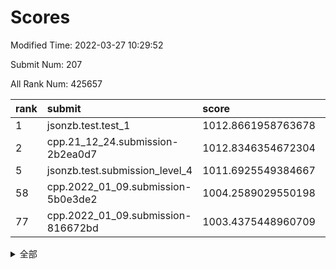 # Scores

Modified Time: 2022-03-27 10:29:52

Submit Num: 207

All Rank Num: 425657

| rank |               submit               |       score        |       sigma        | pk_num |
| :--- | :--------------------------------- | :----------------- | :----------------- | :----- |
| 1    | jsonzb.test.test_1                 | 1012.8661958763678 | 0.8154467043278067 | 8222   |
| 2    | cpp.21_12_24.submission-2b2ea0d7   | 1012.8346354672304 | 0.7756538795774091 | 8223   |
| 5    | jsonzb.test.submission_level_4     | 1011.6925549384667 | 0.81097652390216   | 8226   |
| 58   | cpp.2022_01_09.submission-5b0e3de2 | 1004.2589029550198 | 0.713198605347698  | 8224   |
| 77   | cpp.2022_01_09.submission-816672bd | 1003.4375448960709 | 0.713889141160797  | 8226   |


<details>
<summary>全部</summary>

| rank |                 submit                 |       score        |       sigma        | pk_num |
| :--- | :------------------------------------- | :----------------- | :----------------- | :----- |
| 1    | jsonzb.test.test_1                     | 1012.8661958763678 | 0.8154467043278067 | 8222   |
| 2    | cpp.21_12_24.submission-2b2ea0d7       | 1012.8346354672304 | 0.7756538795774091 | 8223   |
| 3    | gobigger.level_3.submission_level_3_30 | 1011.8572121174058 | 0.7816231845159165 | 8225   |
| 4    | gobigger.level_3.submission_level_3_2  | 1011.7582248335943 | 0.8032353380427539 | 8222   |
| 5    | jsonzb.test.submission_level_4         | 1011.6925549384667 | 0.81097652390216   | 8226   |
| 6    | gobigger.level_3.submission_level_3_19 | 1011.5976182151218 | 0.798297706931793  | 8226   |
| 7    | gobigger.level_3.submission_level_3_8  | 1011.3767736746606 | 0.7916031837525037 | 8226   |
| 8    | gobigger.level_3.submission_level_3_6  | 1011.3581465416504 | 0.7764705426901842 | 8229   |
| 9    | gobigger.level_3.submission_level_3_32 | 1011.2411812159703 | 0.764940107881483  | 8222   |
| 10   | gobigger.level_3.submission_level_3_35 | 1011.1645288815358 | 0.7579109304279475 | 8227   |
| 11   | gobigger.level_3.submission_level_3_48 | 1011.0797746343526 | 0.76185869165486   | 8225   |
| 12   | gobigger.level_3.submission_level_3_33 | 1010.9212194947709 | 0.7728818708455251 | 8227   |
| 13   | gobigger.level_3.submission_level_3_11 | 1010.8611304711247 | 0.7583985638866354 | 8227   |
| 14   | gobigger.level_3.submission_level_3_4  | 1010.8388880472357 | 0.7659795686727946 | 8221   |
| 15   | gobigger.level_3.submission_level_3_36 | 1010.7811068472578 | 0.7594525706544126 | 8227   |
| 16   | gobigger.level_3.submission_level_3_39 | 1010.7763143025009 | 0.7649263532895385 | 8223   |
| 17   | gobigger.level_3.submission_level_3_10 | 1010.706704513971  | 0.7531732278849655 | 8227   |
| 18   | gobigger.level_3.submission_level_3_15 | 1010.62249954702   | 0.7608978778793029 | 8221   |
| 19   | gobigger.level_3.submission_level_3_5  | 1010.5567993515245 | 0.7576330475499511 | 8226   |
| 20   | gobigger.level_3.submission_level_3_37 | 1010.4936001140399 | 0.7644822022953695 | 8228   |
| 21   | gobigger.level_3.submission_level_3_21 | 1010.4312000024541 | 0.7667022629717697 | 8227   |
| 22   | gobigger.level_3.submission_level_3_25 | 1010.424597574657  | 0.7677426446757171 | 8223   |
| 23   | gobigger.level_3.submission_level_3_26 | 1010.3982933090849 | 0.7675909940950394 | 8226   |
| 24   | gobigger.level_3.submission_level_3_13 | 1010.3333837090404 | 0.7374066911660668 | 8223   |
| 25   | gobigger.level_3.submission_level_3_45 | 1010.2562463992082 | 0.752463663601038  | 8228   |
| 26   | gobigger.level_3.submission_level_3_43 | 1010.194149167945  | 0.7560619859409394 | 8225   |
| 27   | gobigger.level_3.submission_level_3_0  | 1010.017355021069  | 0.7543196349193    | 8222   |
| 28   | gobigger.level_3.submission_level_3_3  | 1009.9449214924077 | 0.7635602983108628 | 8222   |
| 29   | gobigger.level_3.submission_level_3_1  | 1009.92078759627   | 0.7656063887535204 | 8222   |
| 30   | gobigger.level_3.submission_level_3_24 | 1009.9065045294305 | 0.747685095565166  | 8223   |
| 31   | gobigger.level_3.submission_level_3_42 | 1009.8549354008959 | 0.7460966991845392 | 8225   |
| 32   | gobigger.level_3.submission_level_3_40 | 1009.8246706210033 | 0.7543159161239187 | 8227   |
| 33   | gobigger.level_3.submission_level_3_17 | 1009.7880752893122 | 0.7362589626691275 | 8230   |
| 34   | gobigger.level_3.submission_level_3_44 | 1009.7681172766764 | 0.7698314663149299 | 8222   |
| 35   | gobigger.level_3.submission_level_3_41 | 1009.7026063277688 | 0.754633987166462  | 8227   |
| 36   | gobigger.level_3.submission_level_3_47 | 1009.695559310199  | 0.7621057385168696 | 8230   |
| 37   | gobigger.level_3.submission_level_3_23 | 1009.6640975054719 | 0.7447109155294832 | 8229   |
| 38   | gobigger.level_3.submission_level_3_38 | 1009.574205189303  | 0.7662251501967676 | 8221   |
| 39   | gobigger.level_3.submission_level_3_16 | 1009.5550744414658 | 0.7555813376412402 | 8228   |
| 40   | gobigger.level_3.submission_level_3_46 | 1009.5544596161727 | 0.7641071545875668 | 8229   |
| 41   | gobigger.level_3.submission_level_3_9  | 1009.538322765708  | 0.7695965771074119 | 8225   |
| 42   | gobigger.level_3.submission_level_3_31 | 1009.3609265021325 | 0.7745475104381736 | 8225   |
| 43   | gobigger.level_3.submission_level_3_12 | 1009.2403575188448 | 0.7460116760578447 | 8226   |
| 44   | gobigger.level_3.submission_level_3_27 | 1009.2201075242525 | 0.7452228404410357 | 8226   |
| 45   | gobigger.level_3.submission_level_3_18 | 1008.9798303308847 | 0.735718793423052  | 8220   |
| 46   | gobigger.level_3.submission_level_3_49 | 1008.9309001290347 | 0.7501945782113891 | 8225   |
| 47   | gobigger.level_3.submission_level_3_22 | 1008.8812215512394 | 0.7500738640926677 | 8227   |
| 48   | gobigger.level_3.submission_level_3_7  | 1008.8781262384039 | 0.7434601373240725 | 8225   |
| 49   | gobigger.level_3.submission_level_3_29 | 1008.7382236365368 | 0.7409829132726516 | 8223   |
| 50   | gobigger.level_3.submission_level_3_28 | 1008.6990714604318 | 0.7367513834709292 | 8227   |
| 51   | gobigger.level_3.submission_level_3_34 | 1008.6327940287485 | 0.7407100197725854 | 8222   |
| 52   | gobigger.level_3.submission_level_3_14 | 1008.2988116219713 | 0.7511241547311903 | 8225   |
| 53   | gobigger.level_3.submission_level_3_20 | 1008.2259053327622 | 0.7526502196665998 | 8225   |
| 54   | gobigger.level_1.submission_level_1_19 | 1005.1283843429369 | 0.719389950419821  | 8221   |
| 55   | gobigger.level_1.submission_level_1_5  | 1004.8983464569089 | 0.7198120858708845 | 8224   |
| 56   | gobigger.level_1.submission_level_1_8  | 1004.7847948274693 | 0.7157316071800117 | 8225   |
| 57   | gobigger.level_1.submission_level_1_1  | 1004.269808360969  | 0.7231956046092236 | 8220   |
| 58   | cpp.2022_01_09.submission-5b0e3de2     | 1004.2589029550198 | 0.713198605347698  | 8224   |
| 59   | gobigger.level_1.submission_level_1_2  | 1004.2167545270333 | 0.7164649204282133 | 8226   |
| 60   | gobigger.level_1.submission_level_1_23 | 1004.2108125994395 | 0.7136187965871055 | 8229   |
| 61   | gobigger.level_1.submission_level_1_45 | 1004.209976452387  | 0.7241384082756269 | 8226   |
| 62   | gobigger.level_1.submission_level_1_9  | 1004.2012915973551 | 0.7215094018908665 | 8226   |
| 63   | gobigger.level_1.submission_level_1_46 | 1004.0922168779624 | 0.7216845122425495 | 8221   |
| 64   | gobigger.level_1.submission_level_1_49 | 1004.0365148350443 | 0.7341908720078248 | 8227   |
| 65   | gobigger.level_1.submission_level_1_37 | 1004.0160331337838 | 0.7088486641528126 | 8230   |
| 66   | gobigger.level_1.submission_level_1_6  | 1004.0128878406214 | 0.7148863448774406 | 8229   |
| 67   | gobigger.level_1.submission_level_1_44 | 1003.9722273860743 | 0.7204711407838673 | 8226   |
| 68   | gobigger.level_1.submission_level_1_33 | 1003.8774430948215 | 0.7232344184326844 | 8228   |
| 69   | gobigger.level_1.submission_level_1_21 | 1003.7945331388655 | 0.7187575596893595 | 8226   |
| 70   | gobigger.level_1.submission_level_1_48 | 1003.785229805021  | 0.71649433521173   | 8227   |
| 71   | gobigger.level_1.submission_level_1_3  | 1003.7688922376234 | 0.7251758958340717 | 8225   |
| 72   | gobigger.level_1.submission_level_1_35 | 1003.7647139108934 | 0.7196192587258062 | 8222   |
| 73   | gobigger.level_1.submission_level_1_4  | 1003.7137344101743 | 0.7216535437548166 | 8226   |
| 74   | gobigger.level_1.submission_level_1_41 | 1003.709447455683  | 0.7210511679769996 | 8227   |
| 75   | gobigger.level_1.submission_level_1_47 | 1003.5636962387568 | 0.7161663594646774 | 8228   |
| 76   | gobigger.level_1.submission_level_1_15 | 1003.5092942578468 | 0.7247171500349726 | 8219   |
| 77   | cpp.2022_01_09.submission-816672bd     | 1003.4375448960709 | 0.713889141160797  | 8226   |
| 78   | gobigger.level_1.submission_level_1_31 | 1003.4354625551032 | 0.7253105087822769 | 8228   |
| 79   | gobigger.level_1.submission_level_1_29 | 1003.4264542366456 | 0.7054931202663418 | 8228   |
| 80   | gobigger.level_1.submission_level_1_24 | 1003.4208550267028 | 0.7096739116243195 | 8224   |
| 81   | gobigger.level_1.submission_level_1_18 | 1003.3830609538327 | 0.7109543914153881 | 8225   |
| 82   | gobigger.level_1.submission_level_1_27 | 1003.3438866933186 | 0.6996799298610447 | 8230   |
| 83   | gobigger.level_1.submission_level_1_25 | 1003.2964891982347 | 0.730416596499286  | 8226   |
| 84   | gobigger.level_1.submission_level_1_38 | 1003.2375670559462 | 0.7113993087996245 | 8220   |
| 85   | gobigger.level_1.submission_level_1_30 | 1003.1800720368689 | 0.7120017179942513 | 8225   |
| 86   | gobigger.level_1.submission_level_1_43 | 1003.1064214666295 | 0.7105379252893772 | 8227   |
| 87   | gobigger.level_1.submission_level_1_22 | 1003.050762966344  | 0.7192194500846796 | 8227   |
| 88   | gobigger.level_1.submission_level_1_7  | 1003.0192956257562 | 0.7074780780020444 | 8228   |
| 89   | gobigger.level_1.submission_level_1_28 | 1002.9446134242852 | 0.7166466558216227 | 8229   |
| 90   | gobigger.level_1.submission_level_1_13 | 1002.9324316210791 | 0.7225913102635252 | 8225   |
| 91   | gobigger.level_1.submission_level_1_34 | 1002.9163451929749 | 0.7162192483010565 | 8229   |
| 92   | gobigger.level_1.submission_level_1_36 | 1002.7577989964823 | 0.7162037139938933 | 8232   |
| 93   | gobigger.level_1.submission_level_1_11 | 1002.5887169089203 | 0.7191720427524583 | 8222   |
| 94   | gobigger.level_1.submission_level_1_20 | 1002.5648778853798 | 0.7180154098679595 | 8230   |
| 95   | gobigger.level_1.submission_level_1_32 | 1002.5396910176112 | 0.722830622988912  | 8225   |
| 96   | gobigger.level_1.submission_level_1_10 | 1002.4252769734879 | 0.7119301554603408 | 8229   |
| 97   | gobigger.level_1.submission_level_1_14 | 1002.3668306365101 | 0.7188239626503546 | 8221   |
| 98   | gobigger.level_1.submission_level_1_26 | 1002.1465438042405 | 0.7215275261733916 | 8226   |
| 99   | gobigger.level_1.submission_level_1_40 | 1002.1409487921575 | 0.7103798601588746 | 8226   |
| 100  | gobigger.level_1.submission_level_1_12 | 1002.104643349616  | 0.7102345451219674 | 8229   |
| 101  | gobigger.level_1.submission_level_1_0  | 1001.9088540191367 | 0.7103303027823756 | 8224   |
| 102  | gobigger.level_1.submission_level_1_16 | 1001.8904305142743 | 0.720558609876119  | 8226   |
| 103  | gobigger.level_1.submission_level_1_17 | 1001.8284102983139 | 0.7111962498875554 | 8229   |
| 104  | gobigger.level_1.submission_level_1_39 | 1001.8150174979548 | 0.7022262938866423 | 8223   |
| 105  | gobigger.level_1.submission_level_1_42 | 1001.6624942575037 | 0.7178236751413766 | 8222   |
| 106  | gobigger.random.submission_random_48   | 997.7091179281822  | 0.6996475507498887 | 8223   |
| 107  | gobigger.random.submission_random_30   | 997.280819145089   | 0.7027549578127419 | 8224   |
| 108  | gobigger.random.submission_random_36   | 997.2221751217603  | 0.7020779864308747 | 8225   |
| 109  | gobigger.random.submission_random_13   | 997.2159083238168  | 0.7003106785781954 | 8223   |
| 110  | gobigger.random.submission_random_16   | 997.0707615082874  | 0.709205523428903  | 8230   |
| 111  | gobigger.random.submission_random_40   | 997.0701587142012  | 0.7028308873292468 | 8224   |
| 112  | gobigger.random.submission_random_44   | 996.9792625292317  | 0.7058894061818324 | 8224   |
| 113  | gobigger.random.submission_random_17   | 996.9698455403899  | 0.7132360858413173 | 8226   |
| 114  | gobigger.random.submission_random_35   | 996.95146706295    | 0.7076257958309639 | 8230   |
| 115  | gobigger.random.submission_random_24   | 996.7136641751204  | 0.7062713598942807 | 8223   |
| 116  | gobigger.random.submission_random_49   | 996.6459051299483  | 0.6970739155497332 | 8228   |
| 117  | gobigger.random.submission_random_10   | 996.5452870766519  | 0.7024360334919963 | 8221   |
| 118  | gobigger.random.submission_random_38   | 996.4465485260305  | 0.7147006386284265 | 8226   |
| 119  | gobigger.random.submission_random_45   | 996.4070852759986  | 0.70926563123863   | 8219   |
| 120  | gobigger.random.submission_random_32   | 996.4056567609131  | 0.7114556934855837 | 8229   |
| 121  | gobigger.random.submission_random_43   | 996.3908256117884  | 0.7118469935186476 | 8224   |
| 122  | gobigger.random.submission_random_11   | 996.3730157630237  | 0.7090970549541756 | 8226   |
| 123  | gobigger.random.submission_random_8    | 996.2733963780964  | 0.6941650079347347 | 8227   |
| 124  | gobigger.random.submission_random_15   | 996.2677169900979  | 0.7063628927778356 | 8225   |
| 125  | gobigger.random.submission_random_21   | 996.2586699041394  | 0.7060846079685705 | 8223   |
| 126  | gobigger.random.submission_random_5    | 996.1900145762362  | 0.7213677762263943 | 8226   |
| 127  | gobigger.random.submission_random_19   | 996.1770941792973  | 0.7126887806759156 | 8225   |
| 128  | gobigger.random.submission_random_33   | 996.1562194470413  | 0.7011967164315251 | 8226   |
| 129  | gobigger.random.submission_random_6    | 996.1186846994767  | 0.7106487459530562 | 8228   |
| 130  | gobigger.random.submission_random_42   | 996.1019074833314  | 0.6965397343846387 | 8219   |
| 131  | gobigger.random.submission_random_29   | 996.0487848394331  | 0.7068892182772668 | 8222   |
| 132  | gobigger.random.submission_random_12   | 996.0107192579403  | 0.708386775537259  | 8222   |
| 133  | gobigger.random.submission_random_18   | 996.0093453126847  | 0.7282139568417082 | 8230   |
| 134  | gobigger.random.submission_random_20   | 995.9625685975336  | 0.7021846840126015 | 8223   |
| 135  | gobigger.random.submission_random_41   | 995.95634516389    | 0.7113625930699228 | 8228   |
| 136  | gobigger.random.submission_random_2    | 995.9378977813684  | 0.7123713230232767 | 8226   |
| 137  | gobigger.random.submission_random_47   | 995.8932050226159  | 0.6997513036411939 | 8225   |
| 138  | gobigger.random.submission_random_26   | 995.846592336923   | 0.7060364118709225 | 8228   |
| 139  | gobigger.random.submission_random_9    | 995.832195931597   | 0.7104317432707596 | 8225   |
| 140  | gobigger.random.submission_random_31   | 995.6512555419896  | 0.6915573426361442 | 8227   |
| 141  | gobigger.random.submission_random_7    | 995.6501948390705  | 0.7264963441234414 | 8223   |
| 142  | gobigger.random.submission_random_34   | 995.6332379470364  | 0.7233761589543151 | 8221   |
| 143  | gobigger.random.submission_random_27   | 995.5257665918257  | 0.7003453647160429 | 8226   |
| 144  | gobigger.random.submission_random_23   | 995.4982293556651  | 0.6945215909217256 | 8230   |
| 145  | gobigger.random.submission_random_28   | 995.4827748067032  | 0.722250660766884  | 8224   |
| 146  | gobigger.random.submission_random_0    | 995.4481756341685  | 0.7128469002884973 | 8221   |
| 147  | gobigger.random.submission_random_14   | 995.2730681013387  | 0.7228794158315591 | 8229   |
| 148  | gobigger.random.submission_random_22   | 995.2300507135335  | 0.7391864848214469 | 8225   |
| 149  | gobigger.random.submission_random_37   | 995.2003293598781  | 0.7206193303595612 | 8235   |
| 150  | gobigger.random.submission_random_1    | 995.0870284441079  | 0.7167273168138666 | 8223   |
| 151  | gobigger.random.submission_random_46   | 994.9671433927759  | 0.7165253661183096 | 8217   |
| 152  | gobigger.random.submission_random_25   | 994.9418415167031  | 0.7250173892338244 | 8230   |
| 153  | gobigger.random.submission_random_39   | 994.9209014013883  | 0.7214804852790618 | 8225   |
| 154  | gobigger.random.submission_random_3    | 994.8921527165993  | 0.7372522088284373 | 8217   |
| 155  | gobigger.random.submission_random_4    | 994.4298769104004  | 0.7349168691600437 | 8230   |
| 156  | gobigger.level_2.submission_level_2_32 | 993.682744379388   | 0.7282823799540539 | 8223   |
| 157  | gobigger.level_2.submission_level_2_43 | 993.6669204274248  | 0.722931945658035  | 8225   |
| 158  | gobigger.level_2.submission_level_2_41 | 993.6427546839521  | 0.7365252535359832 | 8225   |
| 159  | gobigger.level_2.submission_level_2_27 | 993.4823083829766  | 0.7454171905776095 | 8217   |
| 160  | gobigger.level_2.submission_level_2_29 | 993.4556881360147  | 0.7304151194673886 | 8223   |
| 161  | gobigger.level_2.submission_level_2_17 | 993.3954453106209  | 0.7460477899029604 | 8222   |
| 162  | gobigger.level_2.submission_level_2_23 | 993.0291917879812  | 0.7249528607925726 | 8225   |
| 163  | gobigger.level_2.submission_level_2_20 | 992.8662821945568  | 0.7400389242194354 | 8226   |
| 164  | gobigger.level_2.submission_level_2_12 | 992.7963282472024  | 0.7425022427365614 | 8227   |
| 165  | gobigger.level_2.submission_level_2_5  | 992.7830018752079  | 0.7342301098252761 | 8224   |
| 166  | gobigger.level_2.submission_level_2_19 | 992.7655780554738  | 0.7242183089234503 | 8223   |
| 167  | gobigger.level_2.submission_level_2_16 | 992.7515776896668  | 0.734414314489043  | 8230   |
| 168  | gobigger.level_2.submission_level_2_47 | 992.6826765562355  | 0.7475634336171728 | 8229   |
| 169  | gobigger.level_2.submission_level_2_38 | 992.6263662956677  | 0.7483680561680037 | 8226   |
| 170  | gobigger.level_2.submission_level_2_49 | 992.3588283413573  | 0.743727176047733  | 8227   |
| 171  | gobigger.level_2.submission_level_2_18 | 992.3575591390929  | 0.7408118100742168 | 8219   |
| 172  | gobigger.level_2.submission_level_2_6  | 992.3512241884329  | 0.7416906563133312 | 8223   |
| 173  | gobigger.level_2.submission_level_2_31 | 992.1939294293521  | 0.7365001950242611 | 8223   |
| 174  | gobigger.level_2.submission_level_2_13 | 992.1663736997468  | 0.7498582821455441 | 8229   |
| 175  | gobigger.level_2.submission_level_2_4  | 992.134032377306   | 0.7639479034154777 | 8227   |
| 176  | gobigger.level_2.submission_level_2_15 | 992.1172882910826  | 0.7277688535280072 | 8231   |
| 177  | gobigger.level_2.submission_level_2_9  | 992.0696212854435  | 0.7388956266126336 | 8225   |
| 178  | gobigger.level_2.submission_level_2_30 | 992.060944140018   | 0.7381676526610109 | 8230   |
| 179  | gobigger.level_2.submission_level_2_26 | 992.0521046681635  | 0.7689428701384241 | 8226   |
| 180  | gobigger.level_2.submission_level_2_1  | 991.9576659236458  | 0.730157247178624  | 8222   |
| 181  | gobigger.level_2.submission_level_2_2  | 991.931198919483   | 0.7536239174213584 | 8223   |
| 182  | gobigger.level_2.submission_level_2_8  | 991.9194355489167  | 0.751332680297896  | 8225   |
| 183  | gobigger.level_2.submission_level_2_22 | 991.9152394488708  | 0.7272954437140996 | 8227   |
| 184  | gobigger.level_2.submission_level_2_46 | 991.8646542615193  | 0.7484929960674526 | 8226   |
| 185  | gobigger.level_2.submission_level_2_44 | 991.8146342179962  | 0.7383838396897378 | 8223   |
| 186  | gobigger.level_2.submission_level_2_40 | 991.7778585907041  | 0.7480105992424636 | 8226   |
| 187  | gobigger.level_2.submission_level_2_35 | 991.7662885561635  | 0.7475707337828826 | 8221   |
| 188  | gobigger.level_2.submission_level_2_0  | 991.7147208231081  | 0.7328550395666437 | 8224   |
| 189  | gobigger.level_2.submission_level_2_25 | 991.706516649834   | 0.7593266207714847 | 8227   |
| 190  | gobigger.level_2.submission_level_2_45 | 991.6291480451124  | 0.7496046893232029 | 8223   |
| 191  | gobigger.level_2.submission_level_2_33 | 991.5904324771858  | 0.7468530147982576 | 8224   |
| 192  | gobigger.level_2.submission_level_2_28 | 991.5586374077742  | 0.753485633812643  | 8225   |
| 193  | gobigger.level_2.submission_level_2_7  | 991.5433465385323  | 0.755153440321077  | 8225   |
| 194  | gobigger.level_2.submission_level_2_10 | 991.475147209188   | 0.7352259181156131 | 8226   |
| 195  | gobigger.level_2.submission_level_2_37 | 991.391666897311   | 0.7657969242707511 | 8223   |
| 196  | gobigger.level_2.submission_level_2_34 | 991.3281683017728  | 0.7664974008226022 | 8224   |
| 197  | gobigger.level_2.submission_level_2_3  | 991.3122304544954  | 0.7362938029149291 | 8221   |
| 198  | gobigger.level_2.submission_level_2_39 | 991.2970155346521  | 0.7587561532216854 | 8223   |
| 199  | gobigger.level_2.submission_level_2_42 | 991.1706678106459  | 0.7491367919506854 | 8226   |
| 200  | gobigger.level_2.submission_level_2_11 | 991.1598525386283  | 0.7606980693060229 | 8227   |
| 201  | gobigger.level_2.submission_level_2_24 | 991.120559333535   | 0.7589067324501003 | 8227   |
| 202  | gobigger.level_2.submission_level_2_14 | 990.854963926168   | 0.7460396363906978 | 8222   |
| 203  | gobigger.level_2.submission_level_2_21 | 990.8151991552608  | 0.8026778058663039 | 8227   |
| 204  | gobigger.level_2.submission_level_2_36 | 990.7840090664108  | 0.766750670344298  | 8225   |
| 205  | gobigger.level_2.submission_level_2_48 | 990.6246137217215  | 0.7675149320562306 | 8226   |
| 206  | gobigger.none.submission_none_0        | 977.0010846345631  | 1.3442546554218577 | 8232   |
| 207  | gobigger.none.submission_none_1        | 976.3935374606718  | 1.4934666367243727 | 8227   |

</details>